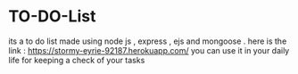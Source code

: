# TO-DO-List
its a to do list made using node js , express , ejs  and mongoose .
here is the link : https://stormy-eyrie-92187.herokuapp.com/ 
you can use it in your daily life for keeping a check of your tasks 
